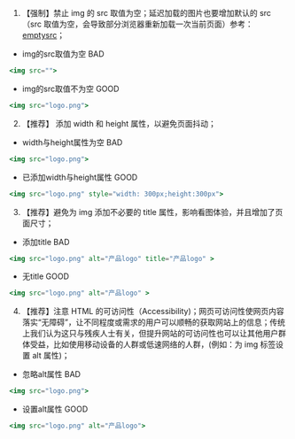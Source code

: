 
1. 【强制】禁止 img 的 src 取值为空；延迟加载的图片也要增加默认的 src（src 取值为空，会导致部分浏览器重新加载一次当前页面）参考：[emptysrc](https://developer.yahoo.com/performance/rules.html#emptysrc)；

- img的src取值为空 <Badge type="error">BAD</Badge>

```jsx | pure
<img src="">
```

- img的src取值不为空 <Badge type="success">GOOD</Badge>

```jsx | pure
<img src="logo.png">
```
2. 【推荐】 添加 width 和 height 属性，以避免页面抖动；

- width与height属性为空 <Badge type="error">BAD</Badge>

```jsx | pure
<img src="logo.png">
```

- 已添加width与height属性 <Badge type="success">GOOD</Badge>

```jsx | pure
<img src="logo.png" style="width: 300px;height:300px">
```
3. 【推荐】避免为 img 添加不必要的 title 属性，影响看图体验，并且增加了页面尺寸；

- 添加title <Badge type="error">BAD</Badge>

```jsx | pure
<img src="logo.png" alt="产品logo" title="产品logo" >

```

- 无title <Badge type="success">GOOD</Badge>

```jsx | pure
<img src="logo.png" alt="产品logo" >
```
4. 【推荐】注意 HTML 的可访问性（Accessibility)；网页可访问性使网页内容落实“无障碍”，让不同程度或需求的用户可以顺畅的获取网站上的信息；传统上我们认为这只与残疾人士有关，但提升网站的可访问性也可以让其他用户群体受益，比如使用移动设备的人群或低速网络的人群，(例如：为 img 标签设置 alt 属性)；

- 忽略alt属性 <Badge type="error">BAD</Badge>

```jsx | pure
<img src="logo.png">

```

- 设置alt属性 <Badge type="success">GOOD</Badge>

```jsx | pure
<img src="logo.png" alt="产品logo">
```
